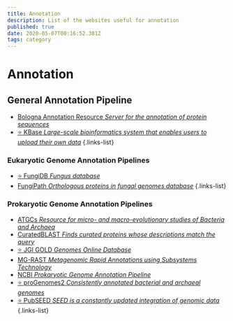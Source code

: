 ```yaml
---
title: Annotation
description: List of the websites useful for annotation
published: true
date: 2020-05-07T00:16:52.381Z
tags: category
---
```


# Annotation

## General Annotation Pipeline

- [Bologna Annotation Resource *Server for the annotation of protein sequences*](https://vdclab-wiki.herokuapp.com/annotation/general_annotation/bologna-annotation-resource/)
- [:star: KBase *Large-scale bioinformatics system that enables users to upload their own data*](https://vdclab-wiki.herokuapp.com/databases/general_databases/KBase/)
{.links-list}

### Eukaryotic Genome Annotation Pipelines

- [:star: FungiDB *Fungus database*](https://vdclab-wiki.herokuapp.com/databases/data-integration/FungiDB/)
- [FungiPath *Orthologous proteins in fungal genomes database*](https://vdclab-wiki.herokuapp.com/databases/data-integration/FUNGIpath/)
{.links-list}

### Prokaryotic Genome Annotation Pipelines

- [ATGCs *Resource for micro- and macro-evolutionary studies of Bacteria and Archaea*](https://vdclab-wiki.herokuapp.com/en/databases/general_databases/ATCGs)
- [CuratedBLAST *Finds curated proteins whose descriptions match the query*](https://vdclab-wiki.herokuapp.com/annotation/prokaryotic/CuratedBLAST/)
- [:star: JGI GOLD *Genomes Online Database*](https://vdclab-wiki.herokuapp.com/databases/data-integration/JGI-GOLD/)
- [MG-RAST *Metagenomic Rapid Annotations using Subsystems Technology*](https://vdclab-wiki.herokuapp.com/en/annotation/prokaryotic/MG-RAST)
- [NCBI *Prokaryotic Genome Annotation Pipeline*](https://vdclab-wiki.herokuapp.com/en/annotation/prokaryotic/NCBI-PGAP)
- [:star: proGenomes2 *Consistently annotated bacterial and archaeal genomes*](https://vdclab-wiki.herokuapp.com/annotation/prokaryotic/proGenomes2/)
- [:star: PubSEED *SEED is a constantly updated integration of genomic data*](https://vdclab-wiki.herokuapp.com/en/databases/bacterial-databases/pubseed)
{.links-list}
